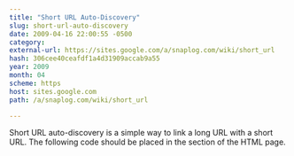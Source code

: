 ```yaml
---
title: "Short URL Auto-Discovery"
slug: short-url-auto-discovery
date: 2009-04-16 22:00:55 -0500
category: 
external-url: https://sites.google.com/a/snaplog.com/wiki/short_url
hash: 306cee40ceafdf1a4d31909accab9a55
year: 2009
month: 04
scheme: https
host: sites.google.com
path: /a/snaplog.com/wiki/short_url

---
```


Short URL auto-discovery is a simple way to link a long URL with a short URL. The following code should be placed in the <head> section of the HTML page.
